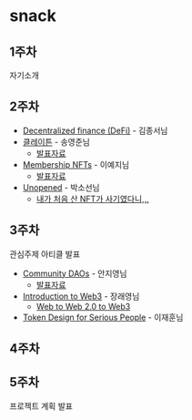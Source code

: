 # snack

## 1주차
자기소개

## 2주차
- [Decentralized finance (DeFi)](https://ethereum.org/en/defi/) - 김종서님
- [클레이튼](https://ko.docs.klaytn.foundation/) - 송영준님
  - [발표자료](https://github.com/web3snack/snack/blob/main/files/klaytn.pdf)
- [Membership NFTs](https://mirror.xyz/nati.eth/) - 이예지님
  - [발표자료](https://github.com/web3snack/snack/blob/main/files/membership_NFT.pdf)
- [Unopened](https://unopnd.medium.com/) - 박소선님
  - [내가 처음 산 NFT가 사기였다니,,,](https://maily.so/sosunnyproject/posts/19d0147c)

## 3주차
관심주제 아티클 발표
- [Community DAOs](https://p.mirror.xyz/cVN3KOss0uqpZwxHQKtC4Syvn1RfXaxofFKHJuKLWS4) - 안지영님
  - [발표자료](https://www.notion.so/Community-DAOs-ec8175a80520415a9b4a3157f55df575)
- [Introduction to Web3](https://ethereum.org/en/web3/) - 장래영님
  - [Web to Web 2.0 to Web3](https://www.notion.so/comcom/Web-to-Web-2-0-to-Web3-e3b4a516daa041bd8df0082e9573ad15)
- [Token Design for Serious People](https://jumpcrypto.com/token-design-for-serious-people/) - 이재훈님

## 4주차

## 5주차
프로젝트 계획 발표

